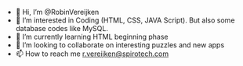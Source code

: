 - 👋 Hi, I’m @RobinVereijken
- 👀 I’m interested in Coding (HTML, CSS, JAVA Script). But also some database codes like MySQL. 
- 🌱 I’m currently learning HTML beginning phase
- 💞️ I’m looking to collaborate on interesting puzzles and new apps
- 📫 How to reach me r.vereijken@spirotech.com

<!---
RobinVereijken/RobinVereijken is a ✨ special ✨ repository because its `README.md` (this file) appears on your GitHub profile.
You can click the Preview link to take a look at your changes.
--->
